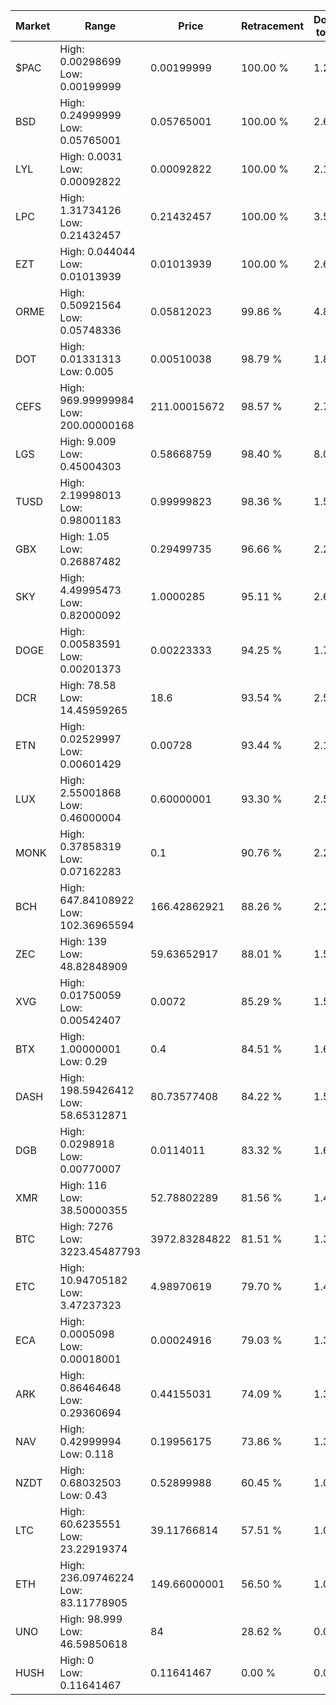 | Market | Range | Price| Retracement | Doubles to 50% |
| --- | --- | --- | --- | --- |
| $PAC | High: 0.00298699<br />Low: 0.00199999 | 0.00199999 | 100.00 % | 1.25 |
| BSD | High: 0.24999999<br />Low: 0.05765001 | 0.05765001 | 100.00 % | 2.67 |
| LYL | High: 0.0031<br />Low: 0.00092822 | 0.00092822 | 100.00 % | 2.17 |
| LPC | High: 1.31734126<br />Low: 0.21432457 | 0.21432457 | 100.00 % | 3.57 |
| EZT | High: 0.044044<br />Low: 0.01013939 | 0.01013939 | 100.00 % | 2.67 |
| ORME | High: 0.50921564<br />Low: 0.05748336 | 0.05812023 | 99.86 % | 4.88 |
| DOT | High: 0.01331313<br />Low: 0.005 | 0.00510038 | 98.79 % | 1.80 |
| CEFS | High: 969.99999984<br />Low: 200.00000168 | 211.00015672 | 98.57 % | 2.77 |
| LGS | High: 9.009<br />Low: 0.45004303 | 0.58668759 | 98.40 % | 8.06 |
| TUSD | High: 2.19998013<br />Low: 0.98001183 | 0.99999823 | 98.36 % | 1.59 |
| GBX | High: 1.05<br />Low: 0.26887482 | 0.29499735 | 96.66 % | 2.24 |
| SKY | High: 4.49995473<br />Low: 0.82000092 | 1.0000285 | 95.11 % | 2.66 |
| DOGE | High: 0.00583591<br />Low: 0.00201373 | 0.00223333 | 94.25 % | 1.76 |
| DCR | High: 78.58<br />Low: 14.45959265 | 18.6 | 93.54 % | 2.50 |
| ETN | High: 0.02529997<br />Low: 0.00601429 | 0.00728 | 93.44 % | 2.15 |
| LUX | High: 2.55001868<br />Low: 0.46000004 | 0.60000001 | 93.30 % | 2.51 |
| MONK | High: 0.37858319<br />Low: 0.07162283 | 0.1 | 90.76 % | 2.25 |
| BCH | High: 647.84108922<br />Low: 102.36965594 | 166.42862921 | 88.26 % | 2.25 |
| ZEC | High: 139<br />Low: 48.82848909 | 59.63652917 | 88.01 % | 1.57 |
| XVG | High: 0.01750059<br />Low: 0.00542407 | 0.0072 | 85.29 % | 1.59 |
| BTX | High: 1.00000001<br />Low: 0.29 | 0.4 | 84.51 % | 1.61 |
| DASH | High: 198.59426412<br />Low: 58.65312871 | 80.73577408 | 84.22 % | 1.59 |
| DGB | High: 0.0298918<br />Low: 0.00770007 | 0.0114011 | 83.32 % | 1.65 |
| XMR | High: 116<br />Low: 38.50000355 | 52.78802289 | 81.56 % | 1.46 |
| BTC | High: 7276<br />Low: 3223.45487793 | 3972.83284822 | 81.51 % | 1.32 |
| ETC | High: 10.94705182<br />Low: 3.47237323 | 4.98970619 | 79.70 % | 1.44 |
| ECA | High: 0.0005098<br />Low: 0.00018001 | 0.00024916 | 79.03 % | 1.38 |
| ARK | High: 0.86464648<br />Low: 0.29360694 | 0.44155031 | 74.09 % | 1.31 |
| NAV | High: 0.42999994<br />Low: 0.118 | 0.19956175 | 73.86 % | 1.37 |
| NZDT | High: 0.68032503<br />Low: 0.43 | 0.52899988 | 60.45 % | 1.05 |
| LTC | High: 60.6235551<br />Low: 23.22919374 | 39.11766814 | 57.51 % | 1.07 |
| ETH | High: 236.09746224<br />Low: 83.11778905 | 149.66000001 | 56.50 % | 1.07 |
| UNO | High: 98.999<br />Low: 46.59850618 | 84 | 28.62 % | 0.00 |
| HUSH | High: 0<br />Low: 0.11641467 | 0.11641467 | 0.00 % | 0.00 |
